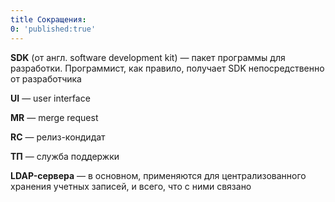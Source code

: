```yaml
---
title Сокращения:
0: 'published:true'
---
```


**SDK** (от англ. software development kit) — пакет программы для разработки. Программист, как правило, получает SDK непосредственно от разработчика

**UI** — user interface 

**MR** — merge request 

**RC** — релиз-кондидат 

**ТП** — служба поддержки 

**LDAP-сервера** — в основном, применяются для централизованного хранения учетных записей, и всего, что с ними связано 
